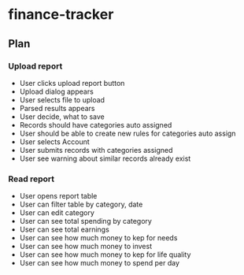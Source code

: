 # finance-tracker

## Plan

### Upload report

* User clicks upload report button
* Upload dialog appears
* User selects file to upload
* Parsed results appears
* User decide, what to save
* Records should have categories auto assigned
* User should be able to create new rules for categories auto assign
* User selects Account
* User submits records with categories assigned
* User see warning about similar records already exist

### Read report

* User opens report table
* User can filter table by category, date
* User can edit category
* User can see total spending by category
* User can see total earnings
* User can see how much money to kep for needs
* User can see how much money to invest
* User can see how much money to kep for life quality
* User can see how much money to spend per day